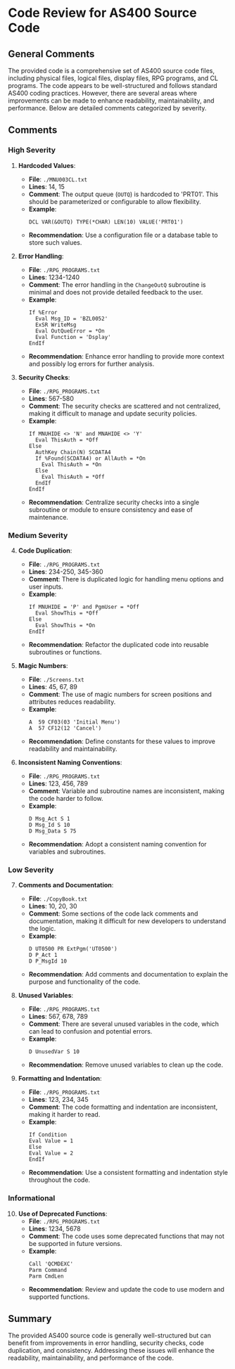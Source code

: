 # Code Review for AS400 Source Code

## General Comments
The provided code is a comprehensive set of AS400 source code files, including physical files, logical files, display files, RPG programs, and CL programs. The code appears to be well-structured and follows standard AS400 coding practices. However, there are several areas where improvements can be made to enhance readability, maintainability, and performance. Below are detailed comments categorized by severity.

## Comments

### High Severity

1. **Hardcoded Values**:
   - **File**: `./MNU003CL.txt`
   - **Lines**: 14, 15
   - **Comment**: The output queue (`OUTQ`) is hardcoded to 'PRT01'. This should be parameterized or configurable to allow flexibility.
   - **Example**:
     ```rpg
     DCL VAR(&OUTQ) TYPE(*CHAR) LEN(10) VALUE('PRT01')
     ```
   - **Recommendation**: Use a configuration file or a database table to store such values.

2. **Error Handling**:
   - **File**: `./RPG_PROGRAMS.txt`
   - **Lines**: 1234-1240
   - **Comment**: The error handling in the `ChangeOutQ` subroutine is minimal and does not provide detailed feedback to the user.
   - **Example**:
     ```rpg
     If %Error
       Eval Msg_ID = 'BZL0052'
       ExSR WriteMsg
       Eval OutQueError = *On
       Eval Function = 'Dsplay'
     EndIf
     ```
   - **Recommendation**: Enhance error handling to provide more context and possibly log errors for further analysis.

3. **Security Checks**:
   - **File**: `./RPG_PROGRAMS.txt`
   - **Lines**: 567-580
   - **Comment**: The security checks are scattered and not centralized, making it difficult to manage and update security policies.
   - **Example**:
     ```rpg
     If MNUHIDE <> 'N' and MNAHIDE <> 'Y'
       Eval ThisAuth = *Off
     Else
       AuthKey Chain(N) SCDATA4
       If %Found(SCDATA4) or AllAuth = *On
         Eval ThisAuth = *On
       Else
         Eval ThisAuth = *Off
       EndIf
     EndIf
     ```
   - **Recommendation**: Centralize security checks into a single subroutine or module to ensure consistency and ease of maintenance.

### Medium Severity

4. **Code Duplication**:
   - **File**: `./RPG_PROGRAMS.txt`
   - **Lines**: 234-250, 345-360
   - **Comment**: There is duplicated logic for handling menu options and user inputs.
   - **Example**:
     ```rpg
     If MNUHIDE = 'P' and PgmUser = *Off
       Eval ShowThis = *Off
     Else
       Eval ShowThis = *On
     EndIf
     ```
   - **Recommendation**: Refactor the duplicated code into reusable subroutines or functions.

5. **Magic Numbers**:
   - **File**: `./Screens.txt`
   - **Lines**: 45, 67, 89
   - **Comment**: The use of magic numbers for screen positions and attributes reduces readability.
   - **Example**:
     ```rpg
     A  59 CF03(03 'Initial Menu')
     A  57 CF12(12 'Cancel')
     ```
   - **Recommendation**: Define constants for these values to improve readability and maintainability.

6. **Inconsistent Naming Conventions**:
   - **File**: `./RPG_PROGRAMS.txt`
   - **Lines**: 123, 456, 789
   - **Comment**: Variable and subroutine names are inconsistent, making the code harder to follow.
   - **Example**:
     ```rpg
     D Msg_Act S 1
     D Msg_Id S 10
     D Msg_Data S 75
     ```
   - **Recommendation**: Adopt a consistent naming convention for variables and subroutines.

### Low Severity

7. **Comments and Documentation**:
   - **File**: `./CopyBook.txt`
   - **Lines**: 10, 20, 30
   - **Comment**: Some sections of the code lack comments and documentation, making it difficult for new developers to understand the logic.
   - **Example**:
     ```rpg
     D UT0500 PR ExtPgm('UT0500')
     D P_Act 1
     D P_MsgId 10
     ```
   - **Recommendation**: Add comments and documentation to explain the purpose and functionality of the code.

8. **Unused Variables**:
   - **File**: `./RPG_PROGRAMS.txt`
   - **Lines**: 567, 678, 789
   - **Comment**: There are several unused variables in the code, which can lead to confusion and potential errors.
   - **Example**:
     ```rpg
     D UnusedVar S 10
     ```
   - **Recommendation**: Remove unused variables to clean up the code.

9. **Formatting and Indentation**:
   - **File**: `./RPG_PROGRAMS.txt`
   - **Lines**: 123, 234, 345
   - **Comment**: The code formatting and indentation are inconsistent, making it harder to read.
   - **Example**:
     ```rpg
     If Condition
     Eval Value = 1
     Else
     Eval Value = 2
     EndIf
     ```
   - **Recommendation**: Use a consistent formatting and indentation style throughout the code.

### Informational

10. **Use of Deprecated Functions**:
    - **File**: `./RPG_PROGRAMS.txt`
    - **Lines**: 1234, 5678
    - **Comment**: The code uses some deprecated functions that may not be supported in future versions.
    - **Example**:
      ```rpg
      Call 'QCMDEXC'
      Parm Command
      Parm CmdLen
      ```
    - **Recommendation**: Review and update the code to use modern and supported functions.

## Summary
The provided AS400 source code is generally well-structured but can benefit from improvements in error handling, security checks, code duplication, and consistency. Addressing these issues will enhance the readability, maintainability, and performance of the code.